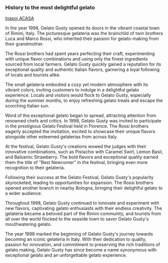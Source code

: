 
### History to the most delightful gelato

[Inapoi ACASA](./README.md)

In the year 1998, Gelato Gusty opened its doors in the vibrant coastal town of Rimini, Italy. The picturesque gelateria was the brainchild of twin brothers Luca and Marco Rossi, who inherited their passion for gelato-making from their grandmother.

The Rossi brothers had spent years perfecting their craft, experimenting with unique flavor combinations and using only the finest ingredients sourced from local farmers. Gelato Gusty quickly gained a reputation for its exceptional quality and authentic Italian flavors, garnering a loyal following of locals and tourists alike.

The small gelateria embodied a cozy yet modern atmosphere with its vibrant colors, inviting customers to indulge in a delightful gelato experience. Locals and visitors would flock to Gelato Gusty, especially during the summer months, to enjoy refreshing gelato treats and escape the scorching Italian sun.

Word of the exceptional gelato began to spread, attracting attention from renowned chefs and critics. In 1998, Gelato Gusty was invited to participate in the prestigious Gelato Festival held in Florence. The Rossi brothers eagerly accepted the invitation, excited to showcase their unique flavors alongside other esteemed gelaterias from across Italy.

At the festival, Gelato Gusty's creations wowed the judges with their innovative combinations, such as Pistachio with Caramel Swirl, Lemon Basil, and Balsamic Strawberry. The bold flavors and exceptional quality earned them the title of "Best Newcomer" in the festival, bringing even more recognition to their gelateria.

Following their success at the Gelato Festival, Gelato Gusty's popularity skyrocketed, leading to opportunities for expansion. The Rossi brothers opened another branch in nearby Bologna, bringing their delightful gelato to a wider audience.

Throughout 1998, Gelato Gusty continued to innovate and experiment with new flavors, captivating gelato enthusiasts with their endless creativity. The gelateria became a beloved part of the Rimini community, and tourists from all over the world flocked to the seaside town to savor Gelato Gusty's mouthwatering gelato.

The year 1998 marked the beginning of Gelato Gusty's journey towards becoming an iconic gelateria in Italy. With their dedication to quality, passion for innovation, and commitment to preserving the rich traditions of gelato making, Gelato Gusty has since become a name synonymous with exceptional gelato and an unforgettable gelato experience.